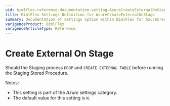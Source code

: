 ```yaml
---
uid: bimlflex-reference-documentation-setting-AzureCreateExternalOnStage
title: BimlFlex Settings Definition for AzureCreateExternalOnStage
summary: Documentation of settings option within BimlFlex for AzureCreateExternalOnStage
varigenceProduct: BimlFlex
varigenceArticleType: Reference
---
```


# Create External On Stage

Should the Staging process `DROP` and `CREATE EXTERNAL TABLE` before running the Staging Stored Procedure.

Notes:

* This setting is part of the *Azure* settings category.
* The default value for this setting is `N`.